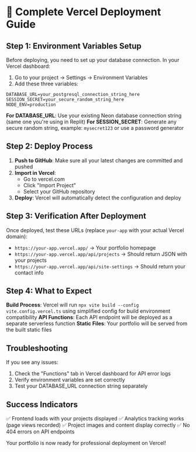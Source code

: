 # 🚀 Complete Vercel Deployment Guide

## Step 1: Environment Variables Setup

Before deploying, you need to set up your database connection. In your Vercel dashboard:

1. Go to your project → Settings → Environment Variables
2. Add these three variables:

```
DATABASE_URL=your_postgresql_connection_string_here
SESSION_SECRET=your_secure_random_string_here  
NODE_ENV=production
```

**For DATABASE_URL**: Use your existing Neon database connection string (same one you're using in Replit)
**For SESSION_SECRET**: Generate any secure random string, example: `mysecret123` or use a password generator

## Step 2: Deploy Process

1. **Push to GitHub**: Make sure all your latest changes are committed and pushed
2. **Import in Vercel**: 
   - Go to vercel.com
   - Click "Import Project"
   - Select your GitHub repository
3. **Deploy**: Vercel will automatically detect the configuration and deploy

## Step 3: Verification After Deployment

Once deployed, test these URLs (replace `your-app` with your actual Vercel domain):

- `https://your-app.vercel.app/` → Your portfolio homepage
- `https://your-app.vercel.app/api/projects` → Should return JSON with your projects
- `https://your-app.vercel.app/api/site-settings` → Should return your contact info

## Step 4: What to Expect

**Build Process**: Vercel will run `npx vite build --config vite.config.vercel.ts` using simplified config for build environment compatibility
**API Functions**: Each API endpoint will be deployed as a separate serverless function
**Static Files**: Your portfolio will be served from the built static files

## Troubleshooting

If you see any issues:
1. Check the "Functions" tab in Vercel dashboard for API error logs
2. Verify environment variables are set correctly
3. Test your DATABASE_URL connection string separately

## Success Indicators

✅ Frontend loads with your projects displayed
✅ Analytics tracking works (page views recorded)
✅ Project images and content display correctly
✅ No 404 errors on API endpoints

Your portfolio is now ready for professional deployment on Vercel!